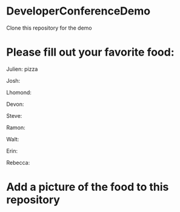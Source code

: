 # DeveloperConferenceDemo
Clone this repository for the demo


# Please fill out your favorite food:

Julien: pizza

Josh:

Lhomond:

Devon:

Steve:

Ramon:

Walt:

Erin:

Rebecca:


# Add a picture of the food to this repository

